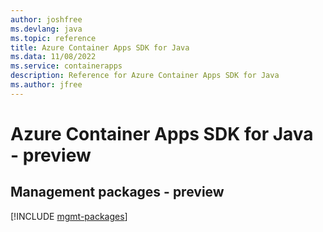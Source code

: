 ```yaml
---
author: joshfree
ms.devlang: java
ms.topic: reference
title: Azure Container Apps SDK for Java
ms.data: 11/08/2022
ms.service: containerapps
description: Reference for Azure Container Apps SDK for Java
ms.author: jfree
---
```

# Azure Container Apps SDK for Java - preview

## Management packages - preview
[!INCLUDE [mgmt-packages](container-apps-mgmt-index.md)]